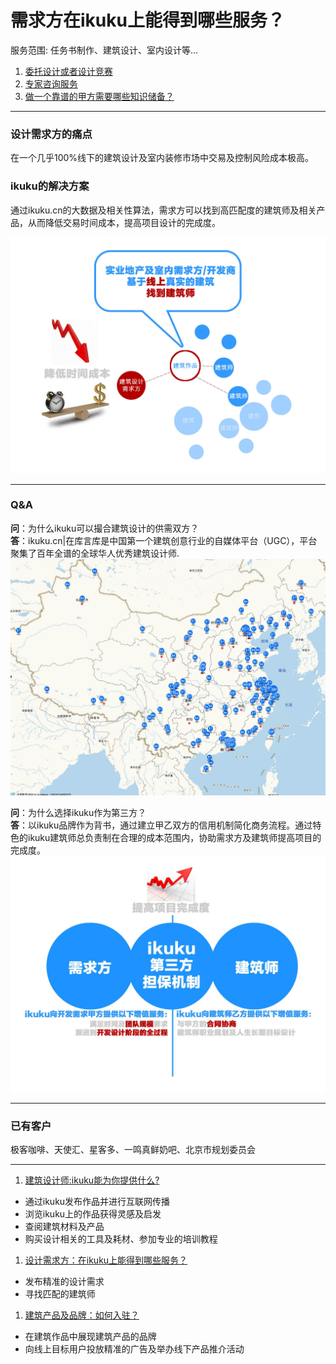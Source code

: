 # 需求方在ikuku上能得到哪些服务？

服务范围: 任务书制作、建筑设计、室内设计等...

1. [委托设计或者设计竞赛](http://www.ikuku.cn/o2o.php)  
1. [专家咨询服务](http://wenda.ikuku.cn/index.php?qa=ask&cat=7) 
1. [做一个靠谱的甲方需要哪些知识储备？](http://www.ikuku.cn/tag/%E7%94%B2%E6%96%B9%E6%95%85%E4%BA%8B)

-----

### 设计需求方的痛点
在一个几乎100%线下的建筑设计及室内装修市场中交易及控制风险成本极高。  

### ikuku的解决方案
通过ikuku.cn的大数据及相关性算法，需求方可以找到高匹配度的建筑师及相关产品，从而降低交易时间成本，提高项目设计的完成度。

![map](images/ikuku01.jpg)

----
 

### Q&A
**问**：为什么ikuku可以撮合建筑设计的供需双方？    
**答**：ikuku.cn|在库言库是中国第一个建筑创意行业的自媒体平台（UGC），平台聚集了百年全谱的全球华人优秀建筑设计师.
![map](images/ikuku03.jpg)

**问**：为什么选择ikuku作为第三方？    
**答**：以ikuku品牌作为背书，通过建立甲乙双方的信用机制简化商务流程。通过特色的ikuku建筑师总负责制在合理的成本范围内，协助需求方及建筑师提高项目的完成度。
![map](images/ikuku02.jpg)

----

### 已有客户
极客咖啡、天使汇、星客多、一鸣真鲜奶吧、北京市规划委员会


 ------
 
 1. [建筑设计师:ikuku能为你提供什么?](signup-1.md) 
   * 通过ikuku发布作品并进行互联网传播
   * 浏览ikuku上的作品获得灵感及启发
   * 查阅建筑材料及产品
   * 购买设计相关的工具及耗材、参加专业的培训教程
 1. [设计需求方：在ikuku上能得到哪些服务？](o2o.md) 
   * 发布精准的设计需求
   * 寻找匹配的建筑师
 1. [建筑产品及品牌：如何入驻？](signup-3.md)    
   * 在建筑作品中展现建筑产品的品牌
   * 向线上目标用户投放精准的广告及举办线下产品推介活动
